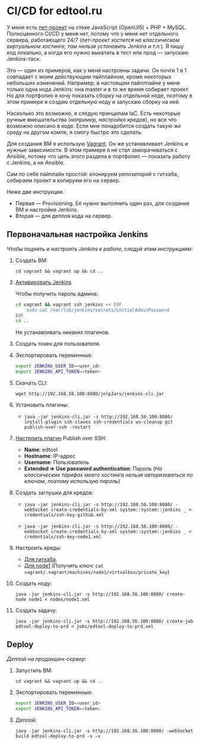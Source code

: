 # CI/CD for edtool․ru

У меня есть [пет-проект](https://edtool.ru) на стеке JavaScript (OpenUI5) + PHP + MySQL. Полноценного CI/CD у меня нет, потому что у меня нет отдельного сервера, работающего 24/7 (*пет-проект хостится на классическом виртуальном хостинге, там нельзя установить Jenkins и т.п.*). Я пишу код локально, а когда его нужно выкатить в тест или прод — запускаю Jenkins-таск.

Это — один из примеров, как у меня настроены задачи. Он почти 1 в 1 совпадает с моим действующим пайплайном, кроме некоторых небольших изменений. Например, в настоящем пайплпайне у меня только одна нода Jenkins: она master и в то же время собирает проект. Но для портфолио я хочу показать сборку на отдельной ноде, поэтому в этом примере я создаю отдельную ноду и запускаю сборку на ней.

Насколько это возможно, я следую принципам IaC. Есть некоторые ручные вмешательства (*например, настройка кредов*), но все что возможно описано в коде. Если мне понадобится создать такую же среду на другом компе, я смогу быстро это сделать.

Для создания ВМ я использую [Vagrant](https://www.vagrantup.com/). Он же устанавливает Jenkins и нужные зависимости. В этом примере я не стал заморачиваться с Ansible, потому что цель этого раздела в портфолио — показать работу с Jenkins, а не Ansible.

Сам по себе пайплайн простой: клонируем репозиторий с гитхаба, собираем проект и копируем его на сервер.

Ниже две инструкции. 
- Первая — Provisioning. Её нужно выполнить один раз, для создания ВМ и настройки Jenkins.
- Вторая — для деплоя кода на сервер.

## Первоначальная настройка Jenkins
*Чтобы поднять и настроить Jenkins к работе, следуй этим инструкциям*:

1. Создать ВМ: 

    `cd vagrant && vagrant up && cd ..`

1. [Активировать Jenkins](http://192.168.56.100:8080)

    Чтобы получить пароль админа:
    ```sh
    cd vagrant && vagrant ssh jenkins << EOF
        sudo cat /var/lib/jenkins/secrets/initialAdminPassword 
    EOF
    cd ..
    ```
    Не устанавливать никаких плагинов.

1. Создать токен для пользователя.

1. Экспортировать переменные:

    ```bash
    export JENKINS_USER_ID=<user_id>
    export JENKINS_API_TOKEN=<token>
    ```

1. Скачать CLI:

    `wget http://192.168.56.100:8080/jnlpJars/jenkins-cli.jar`

1. Установить плагины:

    - `java -jar jenkins-cli.jar -s http://192.168.56.100:8080/ install-plugin ssh-slaves ssh-credentials ws-cleanup git publish-over-ssh -restart`

1. [Настроить плагин](http://192.168.56.100:8080/configure) Publish over SSH: 
    - **Name**: edtool
    - **Hostname**: IP-адрес
    - **Username**: Пользователь
    - **Extended => Use password authentication**: Пароль (*На классических тарифах моего хостинга нельзя авторизоваться по ключам, поэтому использую пароль*)

1. Создать заглушки для кредов:

    - `java -jar jenkins-cli.jar -s http://192.168.56.100:8080/ -webSocket create-credentials-by-xml system::system::jenkins _ < credentials/ssh-key-github.xml`

    - `java -jar jenkins-cli.jar -s http://192.168.56.100:8080/ -webSocket create-credentials-by-xml system::system::jenkins _ < credentials/ssh-key-node1.xml`

1. Настроить креды:
    - [Для гитхаба](http://192.168.56.100:8080/credentials/store/system/domain/_/credential/ssh-key-github/update).
    - [Для node1](http://192.168.56.100:8080/credentials/store/system/domain/_/credential/ssh-key-node1/update) (Получить ключ: `cat vagrant/.vagrant/machines/node1/virtualbox/private_key`)

1. Создать ноду: 

    `java -jar jenkins-cli.jar -s http://192.168.56.100:8080/ create-node node1 < nodes/node1.xml`

1. Создать задачу: 

    `java -jar jenkins-cli.jar -s http://192.168.56.100:8080/ create-job edtool-deploy-to-prd < jobs/edtool-deploy-to-prd.xml`

## Deploy
*Деплой на продакшен-сервер*:

1. Запустить ВМ:

    `cd vagrant && vagrant up && cd ..`

1. Экспортировать переменные:

    ```bash
    export JENKINS_USER_ID=<user_id>
    export JENKINS_API_TOKEN=<token>
    ```

1. Деплой:
    
    `java -jar jenkins-cli.jar -s http://192.168.56.100:8080/ -webSocket build edtool-deploy-to-prd -s -v`